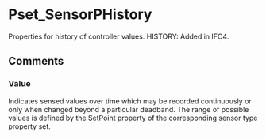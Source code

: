 # Pset_SensorPHistory

Properties for history of controller values. HISTORY: Added in IFC4.


## Comments

### Value

Indicates sensed values over time which may be recorded continuously or only when changed beyond a particular deadband. The range of possible values is defined by the SetPoint property of the corresponding sensor type property set.

